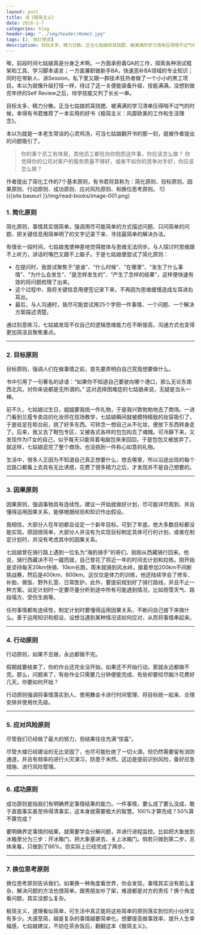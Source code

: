 ```yaml
---
layout: post
title: 读《极简主义》
date: 2018-1-7
categories: blog
header-img: "../img/header/Home2.jpg"
tags: [2. 挑灯夜读]
description: 目标太多、精力分散。正当七姑娘抓耳挠腮、被满满的学习清单压得喘不过气的时候，幸得有书君推荐了一本实用的好书《极简主义：风靡欧美的工作和生活理念》。
---
```

唉，前段时间七姑娘真是分身乏术啊。一方面承担着QA的工作，探索各种测试框架和工具、学习脚本语言；一方面兼职做新手BA，快速恶补BA领域的专业知识；同时在带新人、讲Session，私下里又跟一群技术狂热者做了一个小小的黑工项目。本以为就像升级打怪一样，待过了这一关便能装备升级、技能满满。没想到做完年终的Self Review之后，待学技能又列了长长一串。

目标太多、精力分散。正当七姑娘抓耳挠腮、被满满的学习清单压得喘不过气的时候，幸得有书君推荐了一本实用的好书《极简主义：风靡欧美的工作和生活理念》。

本以为就是一本老生常谈的心灵鸡汤，可当七姑娘翻开书的那一刻，就被作者提出的问题吸引了。
> 你的某个员工有体臭，其他员工都在向你抱怨这件事，你应该怎么做？
> 你觉得你的公司对客户的服务质量不够好，或者不如你的竞争对手好，你应该怎么做？

作者提出了简化工作的7个基本原则，有书君将其称为：简化原则、目标原则、因果原则、行动原则、成功原则、应对风险原则、和换位思考原则。
![]({{site.baseurl }}/img/read-books/image-001.png)

### 1. 简化原则

简化原则，事情其实很简单。强调用尽可能简单的方式描述问题、只问简单的问题、把关键信息用简单明了的文字记录下来、寻找最简单的解决办法。

有很长一段时间，七姑娘鬼使神差地觉得肢体与思维无法同步。与人探讨时思维跟不上听力，讲话时嘴巴又跟不上脑子。于是七姑娘便尝试了简化原则：

 - 在提问时，我尝试聚焦于“是谁”、“什么时候”、“在哪里”、“发生了什么事情”、“为什么会发生”、“是怎样发生的”、“产生了怎样的结果”，这样便快速有效的将问题梳理了出来。
 - 这个过程中、我将关键信息用便签记录下来，不再因为思维缓慢造成左耳进右耳出。
 - 最后，与人沟通时，我尽可能尝试用25个字把一件事情、一个问题、一个解决方案描述清楚。

通过刻意练习，七姑娘发现不仅自己的逻辑思维能力在不断提高，沟通方式也变得更加简洁且聚焦重点。
  
---

### 2. 目标原则 

目标原则，强调人们在做事情之前，首先要弄明白自己究竟想要做什么。

书中引用了一句著名的谚语：“如果你不知道自己要驶向哪个港口，那么无论东南西北风，对你来说都是无所谓的。” 这对选择困难症的七姑娘来说，无疑是当头一棒。

前不久，七姑娘过生日，姐姐要我挑一件礼物，于是我兴致勃勃地去了商场。一进门看到兰蔻专卖店的化妆师在现场教学，七姑娘瞬间就被模特精致的妆容吸引了，于是驻足在柜台前，挑了好多东西。可转念一想自己从不化妆，便放下东西转身走了。后来，我又去了鞋包专区，又被各式各样的包包抅去了魂魄。可冷静下来，又发现作为IT女的自己，似乎每天只能背着电脑包来来回回，于是包包又被放弃了。就这样，七姑娘逛完了整个商场，也没挑到一件称心如意的礼物。

生活中，很多人正因为不知道自己真正想要什么，想去哪里，所以沿途出现的每个岔路口都看上去具有无比诱惑，花费了很多精力之后，才发现并不是自己想要的。
  
---

### 3. 因果原则

因果原则，强调事物具有连续性。建议一开始就做好计划，尽可能详尽周到、并且懂得运用因果关系，能够根据经验和知识作出假设。

我相信，大部分人在年初都会设定一个新年目标。可到了年底，绝大多数目标都没能实现。原因很简单，大部分人并没有为实现目标制定具体可行的计划，或者在制定计划时，并没有考虑其中的因果关系。

七姑娘曾在骑行路上遇到一位名为“海豹骑手”的哥们，刚刚从西藏骑行回来。他说，骑行西藏决不可一蹴而就，自己曾花了将近一年的时间去计划和拉练。刚开始是坚持每天20km快骑、10km长跑，周末就骑到风水岭，接着参加200km不间断挑战赛，然后是400km、600km。这仅仅是体力的训练，他还陆续学会了修车、补胎、做饭、野外扎营、日常医护。此外，要提前规划好了骑行路线，并且不止一种方案。设定计划时一定要尽量分析到途中所有可能遇到情况，比如雨雪天气、路段塌方、受伤生病等。

任何事情都有连续性，制定计划时要懂得运用因果关系，不断问自己接下来做什么。善于运用知识和假设，设想当遇到某种情况该如何应对，从而将事情串起来。
  
---

### 4. 行动原则

行动原则，如果不去做，永远都做不完。

假期就要结束了，你的作业还完全没开始，如果还不开始行动，那就永远都做不完。那么，问题来了，有些作业只需要几分钟便能完成、有些却要绞尽脑汁花费好几天。你要如何开始？

行动原则强调将事情落实到人、使用舞会卡进行时间管理、将目标统一起来、合理安排并使用优先级。
  
---

### 5. 应对风险原则

尽管我们已经做了最大的努力，但结果往往充满“惊喜”。

尽管大楼已经建设的无比坚固了，也尽可能杜绝了一切火源。但仍然需要留有消防通道，并且有频率的进行火灾演习，防患于未然。这边是提前识别风险，备好应急措施、进行风险管理。
  
---

### 6. 成功原则

成功原则是指我们有明确界定事情结果的能力。一件事情，要么成了要么没成，敢于直面事实甚至拎得清事实，这本身就需要极大的智慧。100%才算完成？50%算不算完成？

要明确界定事情的结果，就需要学会分解问题，并进行进程监控。比如把大象放到冰箱里分为三步：开冰箱门、把大象塞进去、关上冰箱门。倘若只做到第二步，总体来看，只做到了66%，但实际上已经完成了两步。

---

### 7. 换位思考原则

换位思考原则告诉我们，如果换一种角度看世界，你会发现，事情其实没有那么复杂，解决问题的方法也很简单。跟男朋友吵了架，难道都是对方的责任？换个角度看问题，其实没那么复杂。

极简主义，道理看似简单，可生活中真正能将这些简单的原则落实到位的小伙伴又有多少。大道至简，越是复杂的事情越要简单化。想要提高做事效率、提升人生幸福感，七姑娘建议，不妨在茶余饭后，翻翻这本《极简主义》。













